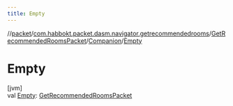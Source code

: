 ```yaml
---
title: Empty
---
```

//[packet](../../../../index.html)/[com.habbokt.packet.dasm.navigator.getrecommendedrooms](../../index.html)/[GetRecommendedRoomsPacket](../index.html)/[Companion](index.html)/[Empty](-empty.html)



# Empty



[jvm]\
val [Empty](-empty.html): [GetRecommendedRoomsPacket](../index.html)




